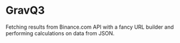 # GravQ3
Fetching results from Binance.com API with a fancy URL builder and performing calculations on data from JSON.
